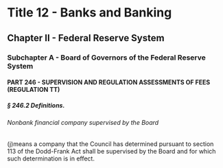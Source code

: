 
# Title 12 - Banks and Banking
## Chapter II - Federal Reserve System
### Subchapter A - Board of Governors of the Federal Reserve System
#### PART 246 - SUPERVISION AND REGULATION ASSESSMENTS OF FEES (REGULATION TT)
##### § 246.2 Definitions.
###### Nonbank financial company supervised by the Board

(j)means a company that the Council has determined pursuant to section 113 of the Dodd-Frank Act shall be supervised by the Board and for which such determination is in effect.
